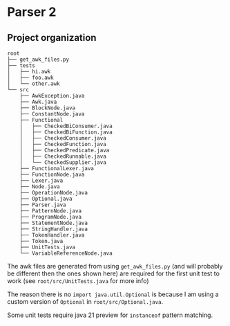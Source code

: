 # Parser 2
## Project organization

```
root
├── get_awk_files.py
├── tests
│   ├── hi.awk
│   ├── foo.awk
│   └── other.awk
└── src
    ├── AwkException.java
    ├── Awk.java
    ├── BlockNode.java
    ├── ConstantNode.java
    ├── Functional
    │   ├── CheckedBiConsumer.java
    │   ├── CheckedBiFunction.java
    │   ├── CheckedConsumer.java
    │   ├── CheckedFunction.java
    │   ├── CheckedPredicate.java
    │   ├── CheckedRunnable.java
    │   └── CheckedSupplier.java
    ├── FunctionalLexer.java
    ├── FunctionNode.java
    ├── Lexer.java
    ├── Node.java
    ├── OperationNode.java
    ├── Optional.java
    ├── Parser.java
    ├── PatternNode.java
    ├── ProgramNode.java
    ├── StatementNode.java
    ├── StringHandler.java
    ├── TokenHandler.java
    ├── Token.java
    ├── UnitTests.java
    └── VariableReferenceNode.java
```

The awk files are generated from using `get_awk_files.py` (and will probably be different then the ones shown here) are required for the first unit test to work (see `root/src/UnitTests.java` for more info)

The reason there is no `import java.util.Optional` is because I am using a custom version of `Optional` in `root/src/Optional.java`.

Some unit tests require java 21 preview for `instanceof` pattern matching.